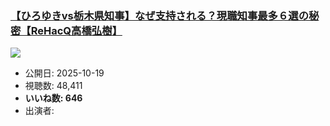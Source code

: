 ### [【ひろゆきvs栃木県知事】なぜ支持される？現職知事最多６選の秘密【ReHacQ高橋弘樹】](https://www.youtube.com/watch?v=-nokT_HTREo)
[![](https://img.youtube.com/vi/-nokT_HTREo/sddefault.jpg)](https://www.youtube.com/watch?v=-nokT_HTREo)
-   公開日: 2025-10-19
-   視聴数: 48,411
-   **いいね数: 646**
-   出演者: 
